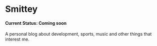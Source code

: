 # Smittey
#### Current Status: Coming soon


A personal blog about development, sports, music and other things that interest me.
